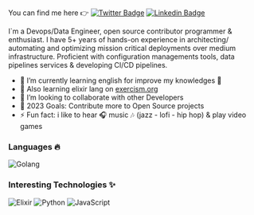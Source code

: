

You can find me here 👉
[![Twitter Badge](https://img.shields.io/badge/-@kenriortega-1ca0f1?style=flat-square&labelColor=1ca0f1&logo=twitter&logoColor=white&link=https://twitter.com/kenriortega)](https://twitter.com/kenriortega) 
[![Linkedin Badge](https://img.shields.io/badge/-kenriortega-blue?style=flat-square&logo=Linkedin&logoColor=white&link=https://www.linkedin.com/in/kenriortega/)](https://www.linkedin.com/in/kenriortega/) 


I`m a Devops/Data Engineer, open source contributor programmer & enthusiast. I have 5+ years of hands-on experience in architecting/ automating and optimizing mission critical deployments over medium infrastructure. Proficient with configuration managements tools, data pipelines services & developing CI/CD pipelines.

- 🌱 I’m currently learning english for improve my knowledges 🤣
- 🚀 Also learning elixir lang on [exercism.org](https://exercism.org)
- 👯 I’m looking to collaborate with other Developers
- 🥅 2023 Goals: Contribute more to Open Source projects
- ⚡ Fun fact: i like to hear 🎧 music 🎶 (jazz - lofi - hip hop) & play video games

### Languages 🔥

![Golang](https://img.shields.io/badge/-Golang-000?&logo=Go&logoColor=ffffff)


### Interesting Technologies ✨

![Elixir](https://img.shields.io/badge/-Elixir-000?&logo=Elixir&logoColor=ffffff)
![Python](https://img.shields.io/badge/-Python-000?&logo=Python&logoColor=ffffff)
![JavaScript](https://img.shields.io/badge/-JavaScript-000?&logo=JavaScript&logoColor=ffffff)






